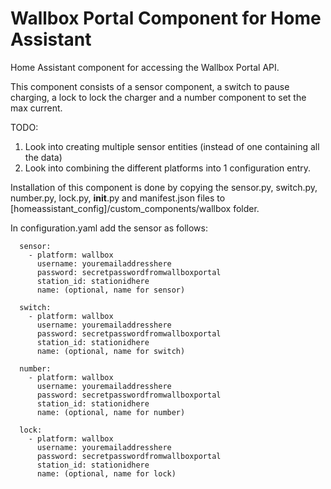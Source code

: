 # Wallbox Portal Component for Home Assistant
Home Assistant component for accessing the Wallbox Portal API.

This component consists of a sensor component, a switch to pause charging, a lock to lock the charger and a number component to set the max current.

TODO: 
1. Look into creating multiple sensor entities (instead of one containing all the data)
2. Look into combining the different platforms into 1 configuration entry.

Installation of this component is done by copying the sensor.py, switch.py, number.py, lock.py, __init__.py and manifest.json files to [homeassistant_config]/custom_components/wallbox folder.

In configuration.yaml add the sensor as follows:
```
  sensor:
    - platform: wallbox 
      username: youremailaddresshere
      password: secretpasswordfromwallboxportal
      station_id: stationidhere
      name: (optional, name for sensor)
  
  switch:
    - platform: wallbox 
      username: youremailaddresshere
      password: secretpasswordfromwallboxportal
      station_id: stationidhere
      name: (optional, name for switch)

  number:
    - platform: wallbox 
      username: youremailaddresshere
      password: secretpasswordfromwallboxportal
      station_id: stationidhere
      name: (optional, name for number)
  
  lock:
    - platform: wallbox 
      username: youremailaddresshere
      password: secretpasswordfromwallboxportal
      station_id: stationidhere
      name: (optional, name for lock)
 ```
